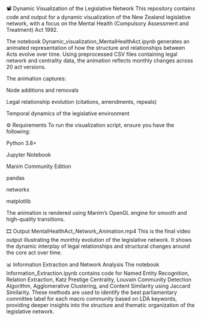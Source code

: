 📽️ Dynamic Visualization of the Legislative Network
This repository contains code and output for a dynamic visualization of the New Zealand legislative network, with a focus on the Mental Health (Compulsory Assessment and Treatment) Act 1992.

The notebook Dynamic_visualization_MentalHealthAct.ipynb generates an animated representation of how the structure and relationships between Acts evolve over time. Using preprocessed CSV files containing legal network and centrality data, the animation reflects monthly changes across 20 act versions.

The animation captures:

Node additions and removals

Legal relationship evolution (citations, amendments, repeals)

Temporal dynamics of the legislative environment

⚙️ Requirements
To run the visualization script, ensure you have the following:

Python 3.8+

Jupyter Notebook

Manim Community Edition

pandas

networkx

matplotlib

The animation is rendered using Manim’s OpenGL engine for smooth and high-quality transitions.

🎞️ Output
MentalHealthAct_Network_Animation.mp4
This is the final video output illustrating the monthly evolution of the legislative network. It shows the dynamic interplay of legal relationships and structural changes around the core act over time.

📊 Information Extraction and Network Analysis
The notebook Information_Extraction.ipynb contains code for Named Entity Recognition, Relation Extraction, Katz Prestige Centrality, Louvain Community Detection Algorithm, Agglomerative Clustering, and Content Similarity using Jaccard Similarity. These methods are used to identify the best parliamentary committee label for each macro community based on LDA keywords, providing deeper insights into the structure and thematic organization of the legislative network.
